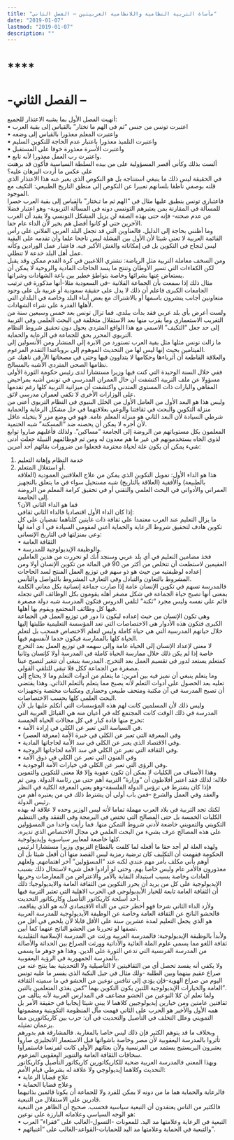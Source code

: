 ```yaml
---
title: "مأساة التربية النظامية واللانظامية العربيتين – الفصل الثاني"
date: "2019-01-07"
lastmod: "2019-01-07"
description: ""
---
```

# ****

# **-الفصل الثاني –**

أنهيت الفصل الأول بما يشبه الاعتذار للجميع:  
• اعتبرت تونس من جنس “ثم في الهم ما تختار” بالقياس إلى بقية العرب  
• واعتبرت المعلم معذورا بالقياس إلى وضعه  
• واعتبرت التلميذ معذورا باعتبار عدم الحاجة للتكوين السليم  
• واعتبرت الأسرة معذورة خوفا على المستقبل  
• واعتبرت رب العمل معذورا لأنه تابع.  
ألست بذلك وكأني أقصر المسؤولية على من بيده السلطة السياسية فأكون قد برهنت على عكس ما أردت البرهان عليه؟  
في الحقيقة ليس ذلك ما ينبغي استنتاجه بل هو النكوص الذي يعبر عنه هذا الاعتذار الذي قلته بوصفي ناطقا بلسانهم تعبيرا عن النكوص إلى منطق التاريخ الطبيعي: التكيف مع الموجود.  
فاعتباري تونس ينطبق عليها مثال في “الهم ثم ما تـختار” بالقياس إلى بقية العرب حصرا للمسألة في المقارنة بمن يعتبرهم التونسي دونه في المسألة التربوية- وهو اعتبار فضلا عن عدم صحته- فإنه حتى بهذه الصفة لن يزيل المشكل التونسي ولا يفيد أن العرب الآخرين حتى لو كانوا أفضل هم بخير لأن الداء عام حقا.  
وما أظنني بحاجة إلى الدليل. فالعناوين التي قد تجعل البلد العربي الفلاني على رأس القائمة العربية لا تعني شيئا لأن الأول بين الفشلة ليس ناجحا علما وأن تقدمه على البقية ليس لنجاح في التكوين بل في إمكاناته والغش الأكبر فيه. فاعتبار عمل الورادين وكأنه عمل أهل البلد خدعة لا تنطلي.  
ومن السخف معاملة التربية مثل الرياضة: تشتري اللاعبين في كرة القدم ممكن وقد يقبل لكن الكفاءات التي تسير الأوطان وتنتج ما يسد الحاجات المادية والروحية لا يمكن أن يستعاض عنها بشرائها وخاصة بتواطؤ خطير بين باعة الشهادات وشراتها.  
مثال ذلك إذا سمعت بأن الجماعة الفلانية -في السعودية مثلا-أنها مذكورة في ترتيب الجامعات الكبرى فاعلم أن ذلك لا يدل على حقيقة سعودية أو عربية بل على وجود متعاونين أجانب ينشرون باسمها أو بالاشتراك مع بعض أبناء البلد وخاصة في البلدان التي لأهلها القدرة على شراء الشهادات.  
ولست أعرض بأي بلد عربي فقد بدأت ببلدي. فما تزال تونس بعد خمس وسبعين سنة من التغريب الاستعماري وما يقرب منها بعد الاستقلال متخلفة في البحث العلمي وفي التربية إلى حد جعل “التكيف” الاسمي مع هذا الواقع المتردي يحول دون تحقيق شروط النظام التربوي المحرر بحق للجماعة في الرعاية والحماية.  
ما زالت تونس مثلها مثل بقية العرب تستورد من الابرة إلى المنشار ومن الأنسولين إلى الفيتامين بحيث إنها ليس لها من التحديث الموهوم إلى بروباغندا التقدم المزعوم.  
والعلاقة القاطعة أن أثرياءها وحكامها لا يتداوون فيها وحتى في مصحاتها الأرقى ناهيك عن نظامها الصحي المتردي الأشبه بالمسالخ.  
ففي خلال السنة الوحيدة التي كنت فيها وزيرا مستشارا لدى رئيس حكومة الثورة الأولى مسؤولا عن ملف التربية اكتشفت أن حال العمران المدرسي في تونس أشبه بمراحيض المقاهي والبارات ذات المستوى المتدني واكتشفت أن ميزانية التربية كلها رغم تقدمها على الوزارات الأخرى لا تكفي لعمران مدرسي لائق.  
وليس هذا هو البعد الأول من العامل الأول من الخلل البنيوي في النظام التربوي أعني من منزلة التكوين والبحث في ثقافتنا والوعي بعلاقتهما في حل مشكل الرعاية والحماية شرطي السيادة لأن البعد الثاني هو منزلة المعلم عامة. فهو في وضع مزر لا يتخيله عاقل لأن أجره لا يمكن أن يحصنه ضد “المسكنة” شبه الحتمية.  
المعلمون بكل مستوياتهم من الروضة إلى الجامعة “مساكين”. ولذلك فأغلبهم صاروا توابع لذوي الجاه يستخدمونهم في غير ما هم معدون له ومن ثم فوظائفهم النبيلة جعلت أدنى شيء يمكن أن يكون علة لحياة محترمة فجعلوا من ضرورات بقائهم أحد أمرين:  
1. خدمة النظام وإهانة التعليم  
2. أو استغلال المتعلم.  
هذا هو الداء الأول: تمويل التكوين الذي يمكن من علاج العلاقتين العمودية (العلاقة بالطبيعة) والأفقية (العلاقة بالتاريخ) شبه مستحيل سواء في ما يتعلق بالتجهيز العمراني والأدواتي في البحث العلمي والتقني أو في تحقيق كرامة المعلم من الروضة إلى الجامعة.  
فما هو الداء الثاني الآن؟  
إذا كان الداء الأول اقتصاديا فالداء الثاني ثقافي:  
ما يزال التعليم عند العرب معتمدا على ثقافة ذات غايتين كلتاهما تقضيان على كل تكوين هادف لتحقيق شروط الرعاية والحماية أعني لمقومي السيادة في أ ي أمة لها وعي بمنزلتها في التاريخ الإنساني:  
• الثقافة العامة  
• والوظيفة الإيديولوجية للمدرسة.  
فخذ مضامين التعليم في أي بلد عربي وستجد أنك لو تحررت من هذين العاملين العقيمين لاستطعت أن تتخلص من أكثر من 90 في المائة من تكوين الإنسان أولا ومن إعداده لوظيفتيه من حيث هو ذو سهم في توزيع العمل المنتج لسد الحاجات المشروط بالتعاون والتبادل وفي التعارف المشروط بالتواصل والتآنس.  
فالمدرسة تسهم في تكوين الإنسان عامة إذا صارت جماعة إنسانية بكل معاني الكلمة بمعنى أنها تصبح حياة الجماعة في شكل مصغر أهله يقومون بكل الوظائف التي تجعله قائم على نفسه وليس مجرد “ثكنة” لتلقي الدروس فتكون المدرسة شبه دولة مصغرة فيها كل وظائف المجتمع ويقوم بها أهلها.  
وهي تكون الإنسان من حيث إعداده ليكون ذا دور في توزيع العمل في الجماعة الكبرى فتكون هذه الأدوار هي الاختصاصات التي تعد المؤسسة التعليمية طلبتها إليها خلال حياتهم المدرسية التي هي حياة كاملة وليس لتعلم الاختصاص فسحب بل لتعلم الحياة كلها بالممارسة فيكون خدما لأنفسهم فيها.  
لا معنى لإعداد الإنسان إلى الحياة عامة وإلى سهمه في توزيع العمل بعد التخرج خاصة إذا لم يكن ذلك خلال ممارسة الحياة كاملة في المدرسة أولا كإنسان وثانيا كمتعلم يستعد لدور في تقسيم العمل بعد التخرج. المدرسة ينبغي أن تتغير لتصبح عينا مصغرة من الجماعة ككل فلا تبقى للتلقي القولي.  
وما يتعلم ينبغي أن نميز فيه بين أمرين: ما يتعلم من أدوات التعلم وما لا يحتاج إلى تعليه بعد الحصول على أدوات التعلم لأنه يصبح مما يتعلم بالتعلم الذاتي. وهذا يقتضي أن تصبح المدرسة في آن مكتبة ومتحف طبيعي وحضاري ومكتبات مختصة وتجهيزات البحث العلمي كلها بحسب الاختصاصات.  
وليس ذلك لأن المسلمين كانت لهم هذه المؤسسات التي أتكلم عليها بل لأن المدرسة في ذلك الوقت كانت المجتمع كله في أعيان منه هي القبائل العربية التي تخرج منها قادة كبار في كل مجالات الحياة الخمسة:  
• في السياسة التي تعبر عن الكلي في إرادة الأمة.  
• وفي المعرفة التي تعبر عن الكلي في خبرة الأمة (معرفة العصر)  
• وفي الاقتصاد الذي يعبر عن الكلي في سد الأمة لحاجاتها المادية.  
• وفي الثقافة التي تعبر عن الكلي في سد الأمة لحاجاتها الروحية.  
• وفي الفنون التي تعبر عن الكلي في ذوق الأمة  
• وفي الرؤى التي تعبر عن الكلي في خيارات الأمة الوجودية.  
وهذا الأصناف من الكليات لا يمكن أن تكون عفوية وإلا فلا معنى للتكوين والتموين خلاله: لذلك فقد اعتبر أفلاطون أن “وزارة” التربية أهم حتى من رئاسة الدولة. ومن ثم فإذا كان يشترط في ترؤس الدولة الفلسفة-وهو يعني المعرفة الكلية في النظر والعقد وفي العمل والشرع -فمن باب أولى أن يشترط ذلك في من يعتبره أهم من رئيس الدولة.  
لكنك تجد التربية في بلاد العرب مهملة تماما لأنه ليس الوزير وحده لا علاقة له بهذه الكليات الخمسة بل حتى المصالح التي تختص في البرمجة وفي التفقد وفي التنظيم التكويني والتمويني خاضعة لأدنى شروط التمكن منها. فما رأيت واحدا من المسؤولين على هذه المصالح عرف بشيء من البحث العلمي في مجال الاختصاص الذي تديره. كلها خاضعة لمعايير سياسوية وإيديولوجية.  
ولهذه العلة لم أجد حقا ما أفعله لما كلفت بالقطاع التربوي وزيرا مستشارا لرئيس الحكومة ففهمت أن التكليف كان ترضية رمزية ليس القصد منها أن أفعل شيئا بل أن أوهم بأني مكلف بأمر مهم عندي لكنه عند “المسؤولين” آخر اهتمامهم. ولعلهم معذورون فالأمر عام وليس خاصا بهم. وحتى لو أرادوا فعل شيء لاستحال ذلك بسبب العادات وخاصة بسبب استبداد النقابة بالأمر والاعتراض من المعارضات وحربها الإيديولوجية على كل من يريد أن يحرر التكوين من الثقافة العامة والايديولوجيا: ذلك أن الثقافة العامة تابعة للخيار الأيديولوجي في الحرب الاهلية التي تعتبر التربية فيها أحد أسلحة كاريكاتور التأصيل وكاريكاتور التحديث.  
ولأزد الداء الثاني شرحا فهو أخطر حتى من الداء الاقتصادي لأنه هو الذي يفاقمه. فالحشو الناتج عن الثقافة العامة وخاصة عن الوظيفة الأيديولوجية للمدرسة العربية هو الذي يجعل التعليم لمدة عشرين سنة على الأقل قابلا لأن يلخص في أقل من نصفها لو تحررنا من الحشو الناتج عنهما كما أبين.  
ولأبدأ بالوظيفة الإيديولوجية: فالمدرسة العربية ورثت عن المدرسة الإسلامية التقليدية ثقافة اللغو مما يسمى علوم الملة الغائية والأداتية وورثت الصراع بين الحداثة والأصالة من المدرسة الفرنسية التي تدعي الثورة على الدين. وهذا هو جوهر ما يسمى بالمدرسة الجمهورية في الرؤية اليعقوبية.  
ولا يكفي أنه يفسد تحصل أي من الثقافيتين لا التأصيلية ولا التحديثية بما ينتج عنه من صراع عقيم بينهما وبين الطلبة -ولك مثال في جيل النكبة الذي يفسر ما عليه تونس اليوم من صراع الهوية-فإن يؤدي إلى تنافس نوعين من الحشو في ما سميته الثقافة العامة والخيارات الإيديولوجية اللتين يكون التكوين بهما “كمن يغذي المتعلمين بالتبن”.  
ولما تعلم أن كلا النوعين من الحشو مضاعف في المدارس العربية لأنه يتألف من ثقافتين عامتين ومن خيارين إيديولوجيين كلاهما لا يبني شيئا إيجابيا في حقيقة الأمر بل همه الأول والأخير هو الحرب على الثاني فهمت مآل المنظومة التكوينية ومضمونها التمويني وعلل التخلف في التأصيل والتحديث في آن: حرب بين كاريكاتورين مما يزعمان تمثيله.  
وبخلاف ما قد يتوهم الكثير فإن ذلك ليس خاصا بالمغاربة. فالمشارقة هم بدورهم تأثروا بالمدرسة اليعقوبية لأن مصر وخاصة باشواتها قبل الاستعمار الانجليزي صاروا يعتبرون البريستيج يستمد من الفرنسية ولأن بعثاتهم الأولى كانت لفرنسا فاستمرأوا سخافات الثقافة العامة والتنوير اليعقوبي المزعوم.  
وبهذا المعنى فالمدرسة العربية ضحية للكاريكاتورين كاريكاتور التأصيل وكاريكاتور التحديث وكلاهما إيديولوجي ولا علاقة له بشرطي قيام الأمم:  
• علاج قضايا الرعاية  
• وعلاج قضايا الحماية  
فالرعاية والحماية هما ما من دونه لا يمكن للفرد ولا للجماعة أن يكونا قائمين بذاتيهما قادرين على الاستقلال من التبعية.  
فالكثير من الناس يعتقدون أن التبعية سياسية فحسب. صحيح أن الظاهر من التبعية هو الوجه السياسي وعلاماته البارزة على نوعين:  
• التبعية في الرعاية وعلامتها مد اليد. للمعونات -التسول-الغالب على “فقراء” العرب  
• والتبعية في الحماية وعلامتها مد اليد للحمايات-القواعد-الغالب على “أغنيائهم”.

###